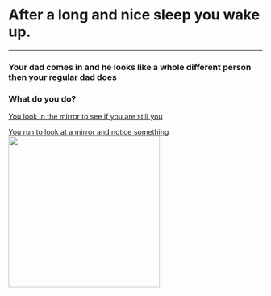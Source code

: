 # After a long and nice sleep you wake up.
---

### Your dad comes in and he looks like a whole different person then your regular dad does

### What do you do?                                                          

           

[You look in the mirror to see if you are still you](you.md)       

[You run to look at a mirror and notice something](alien.md)              
                                                                                                       <img src="https://github.com/fatjond0413/CYOA/assets/146867501/fd3ae7c8-2a47-42a9-8d9b-1ba9e293ccc2" width="300">
